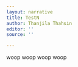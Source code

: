 ```yaml
---
layout: narrative
title: TestN
author: Thanjila Thahsin
editor: ''
source: ''

---
```

woop woop woop woop